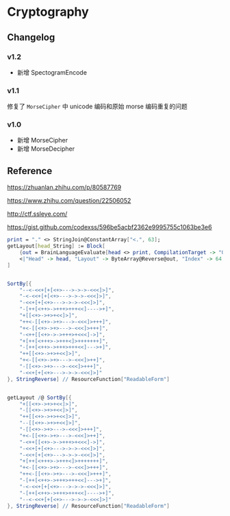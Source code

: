 # Cryptography




## Changelog

### v1.2

- 新增 SpectogramEncode

### v1.1 

修复了 `MorseCipher` 中 unicode 编码和原始 morse 编码重复的问题

### v1.0

- 新增 MorseCipher
- 新增 MorseDecipher

## Reference

https://zhuanlan.zhihu.com/p/80587769

https://www.zhihu.com/question/22506052

http://ctf.ssleye.com/

https://gist.github.com/codexss/596be5acbf2362e9995755c1063be3e6



```mathematica
print = "." <> StringJoin@ConstantArray["<.", 63];
getLayout[head_String] := Block[
	{out = BrainLanguageEvaluate[head <> print, CompilationTarget -> "OutputDebug"]},
	<|"Head" -> head, "Layout" -> ByteArray@Reverse@out, "Index" -> 64|>
]


SortBy[{
	"--<-<<+[+[<+>--->->->-<<<]>]",
	"-<-<<+[+[<+>--->->->-<<<]>]",
	"-<<+[+[<+>--->->->-<<<]>]",
	"-[++[<++>->+++>+++<<]---->+]",
	"+[[<+>->+>+<<]>]",
	"++<-[[<+>->+>--->-<<<]>+++]",
	"+<-[[<+>->+>--->-<<<]>+++]",
	"-<++[[<+>->->+++>+<<<]->]",
	"+[++[<+++>->+++<]>+++++++]",
	"-[++[<++>->+++>+++<<]--->+]",
	"++[[<+>->+>+<<]>]",
	"+<-[[<+>->+>--->-<<<]>++]",
	"-[[<+>->+>--->-<<<]>+++]",
	"-<<+[+[<+>--->->->-<<<]>]"
}, StringReverse] // ResourceFunction["ReadableForm"]


getLayout /@ SortBy[{
	"+[[<+>->+>+<<]>]",
	"-[[<+>->+>+<<]>]",
	"++[[<+>->+>+<<]>]",
	"--[[<+>->+>+<<]>]",
	"-[[<+>->+>--->-<<<]>+++]",
	"+<-[[<+>->+>--->-<<<]>++]",
	"-<++[[<+>->->+++>+<<<]->]",
	"-<<+[+[<+>--->->->-<<<]>]",
	"-<<+[+[<+>--->->->-<<<]>]",
	"+[++[<+++>->+++<]>+++++++]",
	"+<-[[<+>->+>--->-<<<]>+++]",
	"++<-[[<+>->+>--->-<<<]>+++]",
	"-[++[<++>->+++>+++<<]--->+]",
	"-<-<<+[+[<+>--->->->-<<<]>]",
	"-[++[<++>->+++>+++<<]---->+]",
	"--<-<<+[+[<+>--->->->-<<<]>]"
}, StringReverse] // ResourceFunction["ReadableForm"]
```